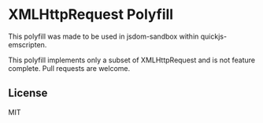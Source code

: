 # XMLHttpRequest Polyfill

This polyfill was made to be used in jsdom-sandbox within quickjs-emscripten. 

This polyfill implements only a subset of XMLHttpRequest and is not feature complete. Pull requests are welcome.

## License

MIT
